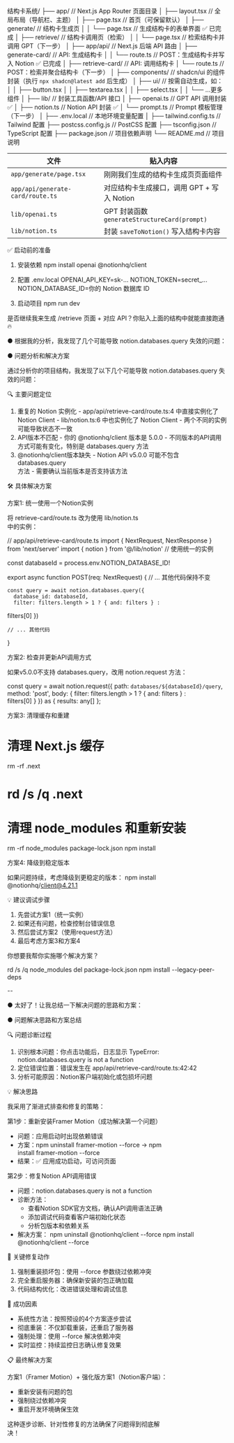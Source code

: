 结构卡系统/
├── app/                        // Next.js App Router 页面目录
│   ├── layout.tsx             // 全局布局（导航栏、主题）
│   ├── page.tsx               // 首页（可保留默认）
│   ├── generate/              // 结构卡生成页
│   │   └── page.tsx           // 生成结构卡的表单界面 ✅ 已完成
│   ├── retrieve/              // 结构卡调用页（检索）
│   │   └── page.tsx           // 检索结构卡并调用 GPT（下一步）
│
├── app/api/                   // Next.js 后端 API 路由
│   ├── generate-card/         // API: 生成结构卡
│   │   └── route.ts           // POST：生成结构卡并写入 Notion ✅ 已完成
│   ├── retrieve-card/         // API: 调用结构卡
│       └── route.ts           // POST：检索并聚合结构卡（下一步）
│
├── components/                // shadcn/ui 的组件封装（执行 `npx shadcn@latest add` 后生成）
│   ├── ui/                    // 按需自动生成，如：
│   │   ├── button.tsx
│   │   ├── textarea.tsx
│   │   ├── select.tsx
│   │   └── ...更多组件
│
├── lib/                       // 封装工具函数/API 接口
│   ├── openai.ts              // GPT API 调用封装 ✅
│   ├── notion.ts              // Notion API 封装 ✅
│   └── prompt.ts              // Prompt 模板管理（下一步）
│
├── .env.local                 // 本地环境变量配置
│
├── tailwind.config.ts        // Tailwind 配置
├── postcss.config.js         // PostCSS 配置
├── tsconfig.json             // TypeScript 配置
├── package.json              // 项目依赖声明
└── README.md                 // 项目说明

| 文件                               | 贴入内容                                     |
| -------------------------------- | ---------------------------------------- |
| `app/generate/page.tsx`          | 刚刚我们生成的结构卡生成页页面组件                        |
| `app/api/generate-card/route.ts` | 对应结构卡生成接口，调用 GPT + 写入 Notion             |
| `lib/openai.ts`                  | GPT 封装函数 `generateStructureCard(prompt)` |
| `lib/notion.ts`                  | 封装 `saveToNotion()` 写入结构卡内容              |

✅ 启动前的准备
1. 安装依赖
npm install openai @notionhq/client

2. 配置 .env.local
OPENAI_API_KEY=sk-...
NOTION_TOKEN=secret_...
NOTION_DATABASE_ID=你的 Notion 数据库 ID

3. 启动项目
npm run dev


是否继续我来生成 /retrieve 页面 + 对应 API？你贴入上面的结构中就能直接跑通 🔥


● 根据我的分析，我发现了几个可能导致
  notion.databases.query 失效的问题：

● 问题分析和解决方案

  通过分析你的项目结构，我发现了以下几个可能导致
  notion.databases.query 失效的问题：

  🔍 主要问题定位

  1. 重复的 Notion 实例化
    - app/api/retrieve-card/route.ts:4 中直接实例化了    
   Notion Client
    - lib/notion.ts:6 中也实例化了 Notion Client
    - 两个不同的实例可能导致状态不一致
  2. API版本不匹配
    - 你的 @notionhq/client 版本是 5.0.0
    - 不同版本的API调用方式可能有变化，特别是
  databases.query 方法
  3. @notionhq/client版本缺失
    - Notion API v5.0.0 可能不包含 databases.query       
  方法
    - 需要确认当前版本是否支持该方法

  🛠️ 具体解决方案

  方案1: 统一使用一个Notion实例

  将 retrieve-card/route.ts 改为使用 lib/notion.ts       
  中的实例：

  // app/api/retrieve-card/route.ts
  import { NextRequest, NextResponse } from
  'next/server'
  import { notion } from '@/lib/notion'  //
  使用统一的实例

  const databaseId = process.env.NOTION_DATABASE_ID!     

  export async function POST(req: NextRequest) {
    // ... 其他代码保持不变

    const query = await notion.databases.query({
      database_id: databaseId,
      filter: filters.length > 1 ? { and: filters } :    
   filters[0]
    })

    // ... 其他代码
  }

  方案2: 检查并更新API调用方式

  如果v5.0.0不支持 databases.query，改用
  notion.request 方法：

  const query = await notion.request({
    path: `databases/${databaseId}/query`,
    method: 'post',
    body: {
      filter: filters.length > 1 ? { and: filters } :    
   filters[0]
    }
  }) as { results: any[] };

  方案3: 清理缓存和重建

  # 清理 Next.js 缓存
  rm -rf .next
  # rd /s /q .next
  # 清理 node_modules 和重新安装
  rm -rf node_modules package-lock.json
  npm install

  方案4: 降级到稳定版本

  如果问题持续，考虑降级到更稳定的版本：
  npm install @notionhq/client@4.21.1

  💡 建议调试步骤

  1. 先尝试方案1（统一实例）
  2. 如果还有问题，检查控制台错误信息
  3. 然后尝试方案2（使用request方法）
  4. 最后考虑方案3和方案4


  你想要我帮你实施哪个解决方案？

  rd /s /q node_modules
del package-lock.json
npm install --legacy-peer-deps

--

● 太好了！让我总结一下解决问题的思路和方案：

● 问题解决思路和方案总结

  🔍 问题诊断过程

  1. 识别根本问题：你点击功能后，日志显示 TypeError: 
  notion.databases.query is not a function
  2. 定位错误位置：错误发生在
  app/api/retrieve-card/route.ts:42:42
  3. 分析可能原因：Notion客户端初始化或包损坏问题

  💡 解决思路

  我采用了渐进式排查和修复的策略：

  第1步：重新安装Framer Motion（成功解决第一个问题）     

  - 问题：应用启动时出现依赖错误
  - 方案：npm uninstall framer-motion --force → npm      
  install framer-motion --force
  - 结果：✅ 应用成功启动，可访问页面

  第2步：修复Notion API调用错误

  - 问题：notion.databases.query is not a function       
  - 诊断方法：
    - 查看Notion SDK官方文档，确认API调用语法正确        
    - 添加调试代码查看客户端初始化状态
    - 分析包版本和依赖关系
  - 解决方案：
  npm uninstall @notionhq/client --force
  npm install @notionhq/client --force

  🔧 关键修复动作

  1. 强制重装损坏包：使用 --force 参数绕过依赖冲突       
  2. 完全重启服务器：确保新安装的包正确加载
  3. 代码结构优化：改进错误处理和调试信息

  🎯 成功因素

  - 系统性方法：按照预设的4个方案逐步尝试
  - 彻底重装：不仅卸载重装，还重启了服务器
  - 强制处理：使用 --force 解决依赖冲突
  - 实时监控：持续监控日志确认修复效果

  📋 最终解决方案

  方案1（Framer Motion）+ 
  强化版方案1（Notion客户端）：
  - 重新安装有问题的包
  - 强制绕过依赖冲突
  - 重启开发环境确保生效

  这种逐步诊断、针对性修复的方法确保了问题得到彻底解     
  决！